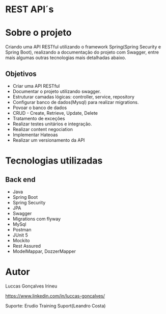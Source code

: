 # REST API´s

# Sobre o projeto


Criando uma API RESTful utilizando o framework Spring(Spring Security e Spring Boot), realizando a documentação do projeto com Swagger, entre mais algumas outras tecnologias mais detalhadas abaixo.


## Objetivos
- Criar uma API RESTful
- Documentar o projeto utilizando swagger.
- Estruturar camadas lógicas: controller, service, repository
- Configurar banco de dados(Mysql) para realizar migrations.
- Povoar o banco de dados
- CRUD - Create, Retrieve, Update, Delete
- Tratamento de exceções
- Realizar testes unitários e integração.
- Realizar content negociation
- Implementar Hateoas
- Realizar um versionamento da API


# Tecnologias utilizadas
## Back end
- Java
- Spring Boot
- Spring Security
- JPA
- Swagger
- Migrations com flyway
- MySql
- Postman
- JUnit 5
- Mockito
- Rest Assured
- ModelMappar, DozzerMapper


# Autor

Luccas Gonçalves Irineu

https://www.linkedin.com/in/luccas-goncalves/

Suporte: Erudio Training Suport(Leandro Costa)
